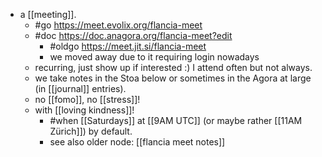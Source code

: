 - a [[meeting]].
	- #go https://meet.evolix.org/flancia-meet
  - #doc https://doc.anagora.org/flancia-meet?edit
	- #oldgo https://meet.jit.si/flancia-meet
    - we moved away due to it requiring login nowadays
  - recurring, just show up if interested :) I attend often but not always.
  - we take notes in the Stoa below or sometimes in the Agora at large (in [[journal]] entries).
  - no [[fomo]], no [[stress]]! 
  - with [[loving kindness]]!
	- #when [[Saturdays]] at [[9AM UTC]] (or maybe rather [[11AM Zürich]]) by default.
	- see also older node: [[flancia meet notes]]
